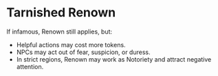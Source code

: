 # Tarnished Renown

If infamous, Renown still applies, but:
- Helpful actions may cost more tokens.
- NPCs may act out of fear, suspicion, or duress.
- In strict regions, Renown may work as Notoriety and attract negative attention.


